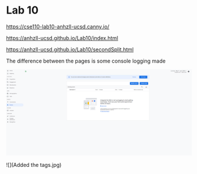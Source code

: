 # Lab 10
https://cse110-lab10-anhzll-ucsd.canny.io/


https://anhzll-ucsd.github.io/Lab10/index.html


https://anhzll-ucsd.github.io/Lab10/secondSplit.html


The difference between the pages is some console logging made

![](Couldn't.png)

![](Added the tags.jpg)
